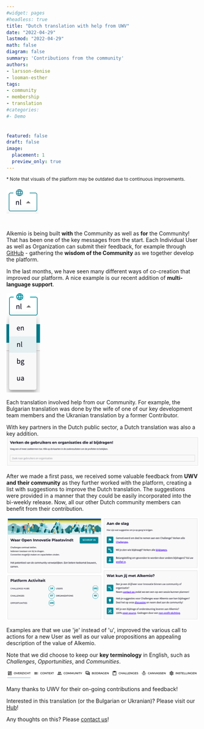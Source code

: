 ```yaml
---
#widget: pages
#headless: true
title: "Dutch translation with help from UWV"
date: "2022-04-29"
lastmod: "2022-04-29"
math: false
diagram: false
summary: 'Contributions from the community'
authors:
- larsson-denise
- looman-esther
tags:
- community
- membership
- translation
#categories:
#- Demo


featured: false
draft: false
image: 
  placement: 1
  preview_only: true
---
```


<sup>* Note that visuals of the platform may be outdated due to continuous improvements.</sup>

![](./header.png)
# 
Alkemio is being built **with** the Community as well as **for** the Community! That has been one of the key messages from the start. Each Individual User as well as Organization can submit their feedback, for example through [GitHub](https://github.com/alkem-io/alkemio/discussions) - gathering the **wisdom of the Community** as we together develop the platform. 

In the last months, we have seen many different ways of co-creation that improved our platform. A nice example is our recent addition of **multi-language support**. 

![](./languages.png) 

Each translation involved help from our Community. For example, the Bulgarian translation was done by the wife of one of our key development team members and the Ukranian translation by a former Contributor.

With key partners in the Dutch public sector, a Dutch translation was also a key addition.
![](./example.png)

 After we made a first pass, we received some valuable feedback from **UWV and their community** as they further worked with the platform, creating a list with suggestions to improve the Dutch translation. The suggestions were provided in a manner that they could be easily incorporated into the bi-weekly release. Now, all our other Dutch community members can benefit from their contribution. 

![](./overzicht.png)

Examples are that we use 'je' instead of 'u', improved the various call to actions for a new User as well as our value propositions  an appealing description of the value of Alkemio. 

Note that we did choose to keep our **key terminology** in English, such as *Challenges*, *Opportunities*, and *Communities*. 

![](./tabs.png)

Many thanks to UWV for their on-going contributions and feedback!

Interested in this translation (or the Bulgarian or Ukranian)? Please visit our [Hub](https://alkem.io/)!

Any thoughts on this? Please [contact us](https://alkemio.org/feedback/)! 







